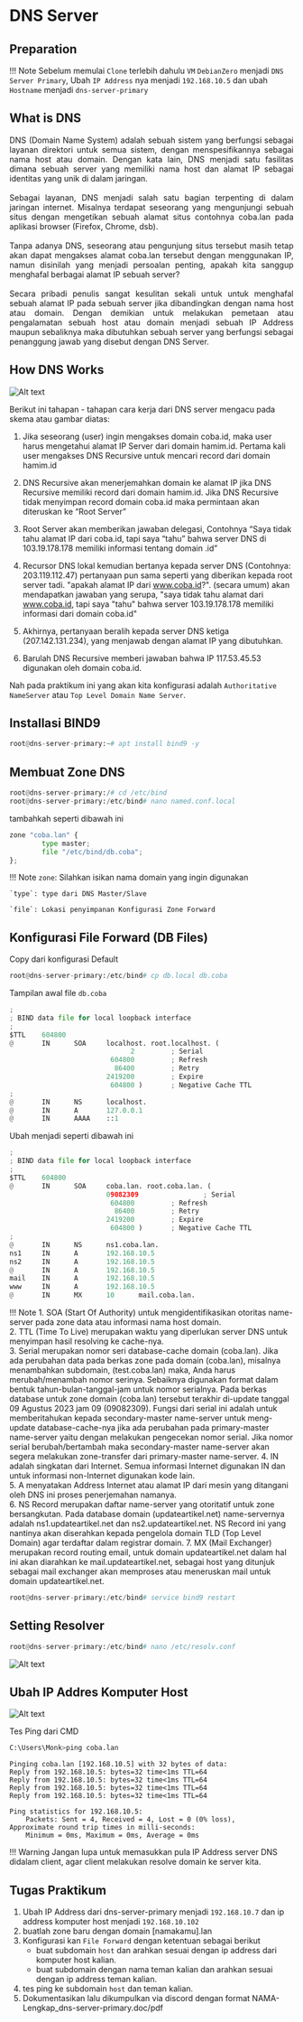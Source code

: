 # DNS Server

## Preparation

!!! Note
    Sebelum memulai `Clone` terlebih dahulu `VM` `DebianZero` menjadi `DNS Server Primary`, Ubah `IP Address` nya menjadi `192.168.10.5` dan ubah `Hostname` menjadi `dns-server-primary`

## What is DNS
<div style="text-align: justify"> 
DNS (Domain Name System) adalah sebuah sistem yang berfungsi sebagai layanan 
direktori untuk semua sistem, dengan menspesifikannya sebagai nama host atau domain. 
Dengan kata lain, DNS menjadi satu fasilitas dimana sebuah server yang memiliki nama 
host dan alamat IP sebagai identitas yang unik di dalam jaringan. 
<br>
<br>
Sebagai layanan, DNS menjadi salah satu bagian terpenting di dalam jaringan internet. 
Misalnya terdapat seseorang yang mengunjungi sebuah situs dengan mengetikan 
sebuah alamat situs contohnya coba.lan pada aplikasi browser (Firefox, Chrome, 
dsb).
<br>
<br>  
Tanpa adanya DNS, seseorang atau pengunjung situs tersebut masih tetap akan dapat 
mengakses alamat coba.lan tersebut dengan menggunakan IP, namun disinilah 
yang menjadi persoalan penting, apakah kita sanggup menghafal berbagai alamat IP 
sebuah server?  
<br>
<br>
Secara pribadi penulis sangat kesulitan sekali untuk untuk menghafal sebuah alamat IP 
pada sebuah server jika dibandingkan dengan nama host atau domain. 
Dengan demikian untuk melakukan pemetaan atau pengalamatan sebuah host atau 
domain menjadi sebuah IP Address maupun sebaliknya maka dibutuhkan sebuah server 
yang berfungsi sebagai penanggung jawab yang disebut dengan DNS Server.
</div>

## How DNS Works

![Alt text](image-11.png)  

Berikut ini tahapan - tahapan cara kerja dari DNS server mengacu pada skema atau 
gambar diatas:  

1. Jika seseorang (user) ingin mengakses domain coba.id, maka user harus mengetahui alamat IP Server dari domain hamim.id. 
Pertama kali user mengakses DNS Recursive untuk mencari record dari domain hamim.id  


2. DNS Recursive akan menerjemahkan domain ke alamat IP jika DNS Recursive 
memiliki record dari domain hamim.id. Jika DNS Recursive tidak menyimpan record 
domain coba.id maka permintaan akan diteruskan ke “Root Server”
3. Root Server akan memberikan jawaban delegasi, Contohnya “Saya tidak tahu alamat 
IP dari coba.id, tapi saya “tahu” bahwa server DNS di 103.19.178.178 memiliki 
informasi tentang domain .id”
4. Recursor DNS lokal kemudian bertanya kepada server DNS (Contohnya: 
203.119.112.47) pertanyaan pun sama seperti yang diberikan kepada root server tadi. 
"apakah alamat IP dari www.coba.id?". (secara umum) akan mendapatkan jawaban 
yang serupa, "saya tidak tahu alamat dari www.coba.id, tapi saya "tahu" bahwa 
server 103.19.178.178 memiliki informasi dari domain coba.id"
5. Akhirnya, pertanyaan beralih kepada server DNS ketiga (207.142.131.234), yang 
menjawab dengan alamat IP yang dibutuhkan. 
6. Barulah DNS Recursive memberi jawaban bahwa IP 117.53.45.53 digunakan oleh 
domain coba.id.  

Nah pada praktikum ini yang akan kita konfigurasi adalah `Authoritative NameServer` atau `Top Level Domain Name Server`.
## Installasi BIND9

``` py
root@dns-server-primary:~# apt install bind9 -y
```

## Membuat Zone DNS

``` py
root@dns-server-primary:/# cd /etc/bind
root@dns-server-primary:/etc/bind# nano named.conf.local
```
tambahkah seperti dibawah ini
``` py title="nano named.conf.local"
zone "coba.lan" {
        type master;
        file "/etc/bind/db.coba";
};
```
!!! Note
    `zone`: Silahkan isikan nama domain yang ingin digunakan  

    `type`: type dari DNS Master/Slave  

    `file`: Lokasi penyimpanan Konfigurasi Zone Forward

## Konfigurasi File Forward (DB Files)

Copy dari konfigurasi Default 
``` py
root@dns-server-primary:/etc/bind# cp db.local db.coba
```
Tampilan awal file `db.coba`
``` py title="root@dns-server-primary:/etc/bind# nano db.coba"
;
; BIND data file for local loopback interface
;
$TTL    604800
@       IN      SOA     localhost. root.localhost. (
                              2         ; Serial
                         604800         ; Refresh
                          86400         ; Retry
                        2419200         ; Expire
                         604800 )       ; Negative Cache TTL
;
@       IN      NS      localhost.
@       IN      A       127.0.0.1
@       IN      AAAA    ::1
```
Ubah menjadi seperti dibawah ini  

```py
;
; BIND data file for local loopback interface
;
$TTL    604800
@       IN      SOA     coba.lan. root.coba.lan. (
                        09082309                ; Serial
                         604800         ; Refresh
                          86400         ; Retry
                        2419200         ; Expire
                         604800 )       ; Negative Cache TTL
;
@       IN      NS      ns1.coba.lan.
ns1     IN      A       192.168.10.5
ns2     IN      A       192.168.10.5
@       IN      A       192.168.10.5
mail    IN      A       192.168.10.5
www     IN      A       192.168.10.5
@       IN      MX      10      mail.coba.lan.
```
!!! Note
    1. SOA (Start Of Authority) untuk mengidentifikasikan otoritas name-server pada zone data atau informasi nama host domain.  
    2. TTL (Time To Live) merupakan waktu yang diperlukan server DNS untuk menyimpan hasil resolving ke cache-nya.  
    3. Serial merupakan nomor seri database-cache domain (coba.lan). Jika ada perubahan data pada berkas zone pada domain (coba.lan), misalnya menambahkan subdomain, (test.coba.lan) maka, Anda harus merubah/menambah nomor serinya. Sebaiknya digunakan format dalam bentuk tahun-bulan-tanggal-jam untuk nomor serialnya. Pada berkas database untuk zone domain (coba.lan) tersebut terakhir di-update tanggal 09 Agustus 2023 jam 09 (09082309). Fungsi dari serial ini adalah untuk memberitahukan kepada secondary-master name-server untuk meng-update database-cache-nya jika ada perubahan pada primary-master name-server yaitu dengan melakukan pengecekan nomor serial. Jika nomor serial berubah/bertambah maka secondary-master name-server akan segera melakukan zone-transfer dari primary-master name-server.
    4. IN adalah singkatan dari Internet. Semua informasi Internet digunakan IN dan untuk informasi non-Internet digunakan kode lain.  
    5. A menyatakan Address Internet atau alamat IP dari mesin yang ditangani oleh DNS ini proses penerjemahan namanya.  
    6. NS Record merupakan daftar name-server yang otoritatif untuk zone bersangkutan. 
    Pada database domain (updateartikel.net) name-servernya adalah ns1.updateartikel.net dan ns2.updateartikel.net. NS Record ini yang nantinya akan diserahkan kepada pengelola domain TLD (Top Level Domain) agar terdaftar dalam registrar domain.
    7. MX (Mail Exchanger) merupakan record routing email, untuk domain updateartikel.net dalam hal ini akan diarahkan ke mail.updateartikel.net, sebagai host yang ditunjuk sebagai mail exchanger akan memproses atau meneruskan mail untuk domain updateartikel.net.

``` py
root@dns-server-primary:/etc/bind# service bind9 restart
```
## Setting Resolver

```py
root@dns-server-primary:/etc/bind# nano /etc/resolv.conf
```
![Alt text](image-32.png)


## Ubah IP Addres Komputer Host

![Alt text](image-33.png)

Tes Ping dari CMD
``` py title="CMD"
C:\Users\Monk>ping coba.lan
```
```
Pinging coba.lan [192.168.10.5] with 32 bytes of data:
Reply from 192.168.10.5: bytes=32 time<1ms TTL=64
Reply from 192.168.10.5: bytes=32 time<1ms TTL=64
Reply from 192.168.10.5: bytes=32 time<1ms TTL=64
Reply from 192.168.10.5: bytes=32 time<1ms TTL=64

Ping statistics for 192.168.10.5:
    Packets: Sent = 4, Received = 4, Lost = 0 (0% loss),
Approximate round trip times in milli-seconds:
    Minimum = 0ms, Maximum = 0ms, Average = 0ms
```

!!! Warning
    Jangan lupa untuk memasukkan pula IP Address server DNS didalam client, agar client melakukan resolve domain ke server kita.

## Tugas Praktikum

1. Ubah IP Address dari dns-server-primary menjadi `192.168.10.7` dan ip address komputer host menjadi `192.168.10.102`
2. buatlah zone baru dengan domain [namakamu].lan
3. Konfigurasi kan `File Forward` dengan ketentuan sebagai berikut  
    - buat subdomain `host` dan arahkan sesuai dengan ip address dari komputer host kalian.
    - buat subdomain dengan nama teman kalian dan arahkan sesuai dengan ip address teman kalian.
4. tes ping ke subdomain `host` dan teman kalian.
5. Dokumentasikan lalu dikumpulkan via discord dengan format NAMA-Lengkap_dns-server-primary.doc/pdf
    